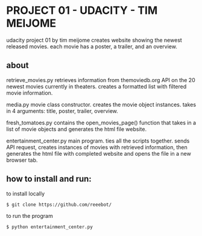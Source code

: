 # PROJECT 01 - UDACITY - TIM MEIJOME
udacity project 01 by tim meijome
creates website showing the newest released movies. each movie has a poster, a trailer, and an overview.

## about
retrieve_movies.py
  retrieves information from themoviedb.org API on the 20 newest movies currently in theaters.  creates a formatted list with filtered movie information.

media.py
  movie class constructor.  creates the movie object instances. takes in 4 arguments: title, poster, trailer, overview.

fresh_tomatoes.py
  contains the open_movies_page() function that takes in a list of movie objects and generates the html file website.

entertainment_center.py
  main program.  ties all the scripts together.  sends API request, creates instances of movies with retrieved information, then generates the html file with completed website and opens the file in a new browser tab.

## how to install and run:
to install locally
```
$ git clone https://github.com/reeebot/
```

to run the program
```
$ python entertainment_center.py
```
